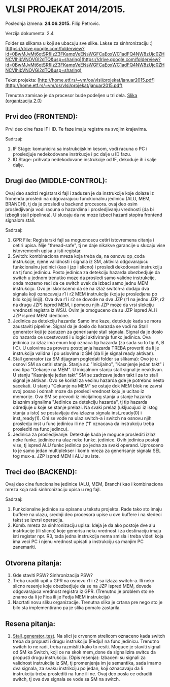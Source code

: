 # VLSI PROJEKAT 2014/2015. #

Poslednja izmena: **24.06.2015.** Filip Petrovic.

Verzija dokumenta: 2.4

Folder sa slikama u koji se ubacuju sve slike. Lakse za sinhronizaciju :)
[https://drive.google.com/folderview?id=0BwMJvMt6otSRflIzZ3FKampVeENsWGFCaEoxWC1adFQ4NW8zUjc0ZHNCVlhibVNOVGl2dTQ&usp=sharing](https://drive.google.com/folderview?id=0BwMJvMt6otSRflIzZ3FKampVeENsWGFCaEoxWC1adFQ4NW8zUjc0ZHNCVlhibVNOVGl2dTQ&usp=sharing)

Tekst projekta: [http://home.etf.rs/~vm/os/vlsi/projekat/januar2015.pdf](http://home.etf.rs/~vm/os/vlsi/projekat/januar2015.pdf)

Trenutna zamisao je da procesor bude podeljen u tri dela.
[Slika (organizacija 2.0)](https://drive.google.com/file/d/0BwMJvMt6otSRUlVQNjQzVHNuMWc/view?usp=sharing)

## Prvi deo (FRONTEND): ##
Prvi deo cine faze IF i ID. Te faze imaju registre na svojim krajevima.

Sadrzaj:

1. IF Stage: komunicira sa instrukcijskim kesom, vodi racuna o PC i prosledjuje nedekodovane instrkucje i pc dalje u ID fazu.
2. ID Stage: prihvata nedekodovane instrukcije od IF, dekoduje ih i salje dalje.

## Drugi deo (MIDDLE-CONTROL): ##
Ovaj deo sadrzi registarski fajl i zaduzen je da instrukcije koje dolaze iz fronenda prosledi na odgovarajucu funckionalnu jedinicu (ALU, MEM, BRANCH), tj da je prosledi u backend procesora.
ovaj deo osim prosledjivanja vodi racuna o hazardima i prosledjivanju vrednosti (da bi izbegli stall pipelinea). U slucaju da ne moze izbeci hazard stopira frontend signalom stall. 

Sadrzaj:

1. GPR File: Registarski fajl sa mogucnoscu cetiri istovremena citanja i cetiri upisa. Nije "thread-safe", tj ne daje nikakve garancije u slucaju vise istovremenih upisa u isti registar.
2. Switch: kombinaciona mreza koja treba da, na osnovu op_coda instrukcije, njene validnosti i signala iz SM, aktivira odgovarajucu funkcionalnu jedinici (kao i jzp i slicno) i prosledi dekodovani instrukciju na tj func jedinicu. Posto jedinica za detekciju hazarda obezbedjuje da switch u jednom trenutko moze da prosledi samo validne instrukcije, onda mozemo reci da ce switch uvek da izbaci samo jednu MEM instrukciju. Ovo je iskorisceno da se na izlaz switch-a dodaju dva signala koji oznacavaju r1 i r2 MEM instrukcije (koja je prosledjena po bilo kojoj liniji). Ova dva r1 i r2 se dovode na dva JZP (r1 na jednu JZP, r2 na drugu JZP) ispred MEM, i pomocu njih JZP moze da vrsi slekciju vrednosti registra iz WSU. Ovim je omoguceno da su JZP ispred ALI i JZP ispred MEM identicne.
3. Jedinica za detekciju hazarda: Samo ime kaze, detektuje kada se mora zaustaviti pipeline. Signal da je doslo do harazda se vodi na Stall generator koji je zaduzen za generisanje stall signala. Signal da je doslo do hazarda ce ucestvovati i u logici aktiviranja funkc jedinica. Ova jedinica za izlaz ima enum koji oznaca tip hazarda (za sada su to tip A, B i C). U uslovima za proveru postojanja hazarda TREBA proveriti da li je instrukcija validna i po uslovima iz SM (da li je signal ready aktivan).
4. Stall generator (za SM dijagram pogledati folder sa slikama): Ovo je u osnovi SM sa cetiri stanja. Stanja su: "Inicijalno", "Kasnjenje jedan takt" i dva tipa "Cekanje na MEM". U inicjalnom stanju stall signal je neaktivan. U stanju "Kasnjenje jedan takt" SM se zadrzava jedan takt i za to stall signal je aktivan. Ovo se koristi za vecinu hazarda gde je potrebno nesto sacekati. U stanju "Cekanje na MEM" se ostaje dok MEM blok ne zavrsi svoj posao i odmah moze da prosledi vrednost koju je ucitao iz memorije. Ova SM se prevodi iz inicijalnog stanja u stanje hazarda izlaznim signalima "Jedinice za detekciju hazarda", tj tip hazarda odredjuje u koje se stanje prelazi. Na svaki prelaz (ukljucujuci iz istog stanja u isto) se postavljaju dva izlazna signala inst_ready(0) i inst_ready(1). Oni se vode na ulaz switch-a i switch na osnovu njih prosledju inst u func jedinicu ili ne ('1' oznacava da instrukciju treba proslediti na func jedincu).
5. Jedinica za prosledjivanje: Detektuje kada je moguce proslediti izlaz neke funkc. jedinice na ulaz neke funkc. jedinice. Ovih jedinica postoji vise, tj ispred ALU funkc jedinica po jedna za svaki operand. Uprosceno to je samo jedan multiplekser i komb mreza za generisanje signala SEL tog mux-a. JZP ispred MEM i ALU su iste.

## Treci deo (BACKEND): ##
Ovaj deo cine funcionalne jedinice (ALU, MEM, Branch) kao i kombinaciona mreza koja radi sinhronizaciju upisa u reg fajl. 

Sadrzaj:

1. Funkcionalne jedinice su opisane u tekstu projekta. Rade tako sto imaju buffere na ulazu, srednji deo procesora upise u ove buffere i na sledeci takst se izvrsi operacija. 
2. Komb. mreza za sinhronizaciju upisa: Ideja je da ako postoje dve alu instrkucije (ili slicno) koje generisu neku vrednost i za destinaciju imaju isti registar npr. R3, tada jedna instrukcija nema smisla i treba videti koja ima veci PC i njenu vrednost upisati a instrukciju sa manjim PC zanemariti.

## Otvorena pitanja: ##
 
1. Gde staviti PSW? Sinhronizacija PSW?
2. Treba uraditi upit u GPR na osnovu r1 i r2 sa izlaza switch-a. Ili neko slicno resenje koje obezbedjuje da se na JZP ispred MEM, dovede odgovarajuca vrednost registra iz GPR. (Trenutno je problem sto ne znamo da li je Fica ili je Fedja MEM instrukcija)
3. Nacrtati novu sliku organizacije. Trenutna slika je crtana pre nego sto je bilo sta implementirano pa je slika pomalo zastarila.

## Resena pitanja: ##

1. [Stall_generator_test](https://drive.google.com/file/d/0BwMJvMt6otSRdWNGSnBoWFJjYnc/view?usp=sharing). Na slici je crvenom strelicom oznaceno kada switch treba da propusti i drugu instrukciju (Fedju) na func jedinicu. Trenutno switch to ne radi, treba razmisliti kako to resiti. Moguce je staviti signal od SM ka Switch, koji ce na skok mem_done da signalizira switcu da propusti drugu instrukciju. 
(Opis resenja): Izbaceni su signali za validnost instrukcije iz SM, tj promenjenja im je semantika, sada imamo dva signala, za svaku instrikciju po jedan, koji oznacavaju da li instrukciju treba proslediti na func ili ne. Ovaj deo posla ce odraditi switch, tj ova dva signala se vode sa SM na switch.
